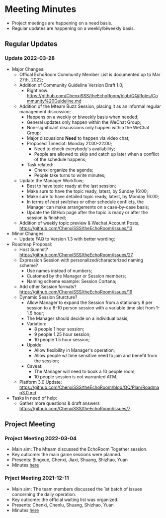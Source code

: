 # Meeting Minutes

* Project meetings are happening on a need basis. 
* Regular updates are happening on a weekly/biweekly basis.

## Regular Updates

### Update 2022-03-28
* Major Changes:
  * Offical EchoRoom Community Member List is documented up to Mar 27th, 2022;
  * Addition of Community Guideline Version Draft 1.0;
    * Right now: https://github.com/ChenxiSSS/theEchoRoom/blob/QQ/Roles/Community%20Guideline.md
  * Addition of the Mteam Buzz Session, placing it as an informal regular management discussion;
    * Happens on a weekly or biweekly basis when needed;
    * General updates only happen within the WeChat Group;
    * Non-significant discussions only happen within the WeChat Group;
    * Major discussions **Need** to happen via video chat;
    * Proposed Timeslot: Monday 21:00-22:00;
      * Need to check everybody's availability;
      * People are allowed to skip and catch up later when a conflict of the schedule happens;
    * Task related:
      * Chenxi organize the agenda;
      * People take turns to write minutes;
  * Update the Manager Workflow;
    * Best to have topic ready at the last session;
    * Make sure to have the topic ready, latest, by Sunday 16:00;
    * Make sure to have detailed topic ready, latest, by Monday 16:00;
    * In terms of *host switches* or other schedule conflicts, the Manager can make arrangements on a case-by-case basis; 
    * Update the GitHub page after the topic is ready or after the session is finished;
  * Addition of weekly topic preview & Wechat Account Posts; https://github.com/ChenxiSSS/theEchoRoom/issues/13
* Minor Changes:
  * Update FAQ to Version 1.3 with better wording;
* Roadmap Proposal:
  * Host Summit? https://github.com/ChenxiSSS/theEchoRoom/issues/27
  * Expression Session with personalized/characterized naming scheme?
    * Use names instead of numbers;
    * Customed by the Manager or Session members;
    * Naming scheme example: Session Cortana;
  * Add other Session formats? https://github.com/ChenxiSSS/theEchoRoom/issues/19
  * Dynamic Session Sturcture?
    * Allow Manager to expand the Session from a stationary 8 per session to a 8-10 person session with a variable time slot from 1-1.5 hour;
    * The Manager should decide on a individual basis;
    * Variation:
      * 8 people 1 hour session;
      * 9 people 1.25 hour session;
      * 10 people 1.5 hour session;
    * Upside:
      * Allow flexibility in Manager's operation;
      * Allow people w/ time sensitive need to join and benefit from the session;
    * Caveat:
      * The Manager will need to book a 10 people room;
      * 10 people session is not warranted ATM.
  * Platform 3.0 Update: https://github.com/ChenxiSSS/theEchoRoom/blob/QQ/Plan/Roadmap3.0.md
* Tasks in need of help:
  * Gather more questions & draft answers https://github.com/ChenxiSSS/theEchoRoom/issues/7

## Project Meeting

### Project Meeting 2022-03-04

* Main aim: The Mteam discussed the EchoRoom Together session.
* Key outcome: the main game sessions were planned.
* Presents: Bingxue, Chenxi, Jiaxi, Shuang, Shizhao, Yuan
* Minutes [here](https://github.com/ChenxiSSS/theEchoRoom/blob/398b364bdfb8b076f152570c89be96dc9b1a775d/Meeting/PM2022-03-04.md)

### Prject Meeting 2021-12-11

* Main aim: The team members discussed the 1st batch of issues concerning the daily operation.
* Key outcome: the official waiting list was organized.
* Presents: Chenxi, Chenlu, Shuang, Shizhao, Yuan
* Minutes [here](https://github.com/ChenxiSSS/theEchoRoom/blob/398b364bdfb8b076f152570c89be96dc9b1a775d/Meeting/PM2021-12-11.md)

